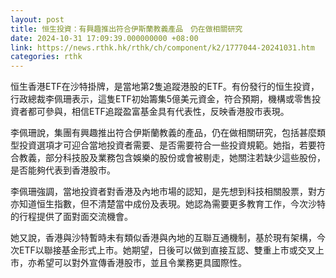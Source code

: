 ```yaml
---
layout: post
title: 恒生投資：有興趣推出符合伊斯蘭教義產品　仍在做相關研究
date: 2024-10-31 17:09:39.000000000 +08:00
link: https://news.rthk.hk/rthk/ch/component/k2/1777044-20241031.htm
categories: rthk
---
```


恒生香港ETF在沙特掛牌，是當地第2隻追蹤港股的ETF。有份發行的恒生投資，行政總裁李佩珊表示，這隻ETF初始籌集5億美元資金，符合預期，機構或零售投資者都可參與，相信ETF追蹤盈富基金具有代表性，反映香港股市表現。

李佩珊說，集團有興趣推出符合伊斯蘭教義的產品，仍在做相關研究，包括甚麼類型投資選項才可迎合當地投資者需要、是否需要符合一些投資規範。她指，若要符合教義，部分科技股及業務包含娛樂的股份或會被剔走，她關注若缺少這些股份，是否能夠代表到香港股市。

李佩珊強調，當地投資者對香港及內地市場的認知，是先想到科技相關股票，對方亦知道恒生指數，但不清楚當中成份及表現。她認為需要更多教育工作，今次沙特的行程提供了面對面交流機會。

她又說，香港與沙特暫時未有類似香港與內地的互聯互通機制，基於現有架構，今次ETF以聯接基金形式上市。她期望，日後可以做到直接互認、雙重上市或交叉上市，亦希望可以對外宣傳香港股市，並且令業務更具國際性。
